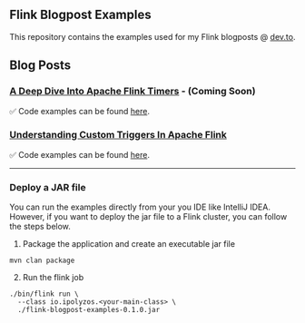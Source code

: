 Flink Blogpost Examples
-----------------------

This repository contains the examples used for my Flink blogposts @ [dev.to](https://dev.to/ipolyzos).

## Blog Posts
### [A Deep Dive Into Apache Flink Timers]() - (Coming Soon)
✅ Code examples can be found [here](https://github.com/polyzos/flink-blogpost-examples/tree/main/src/main/java/io/ipolyzos/timers).

###  [Understanding Custom Triggers In Apache Flink](https://dev.to/ipolyzos/understanding-custom-triggers-in-apache-flink-5c4m)
✅ Code examples can be found [here](https://github.com/polyzos/flink-blogpost-examples/tree/main/src/main/java/io/ipolyzos/triggers).

-----------------------
### Deploy a JAR file
You can run the examples directly from your you IDE like IntelliJ IDEA. However, if you want to deploy the jar file to a Flink cluster, you can follow the steps below.

1. Package the application and create an executable jar file
```shell
mvn clan package
```

2. Run the flink job
```shell
./bin/flink run \
  --class io.ipolyzos.<your-main-class> \
  ./flink-blogpost-examples-0.1.0.jar
```